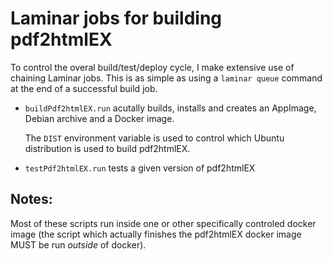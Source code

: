 # Laminar jobs for building pdf2htmlEX

To control the overal build/test/deploy cycle, I make extensive use of 
chaining Laminar jobs. This is as simple as using a `laminar queue` 
command at the end of a successful build job. 

- `buildPdf2htmlEX.run` acutally builds, installs and creates an AppImage, 
  Debian archive and a Docker image. 

  The `DIST` environment variable is used to control which Ubuntu 
  distribution is used to build pdf2htmlEX. 

- `testPdf2htmlEX.run` tests a given version of pdf2htmlEX

## Notes:

Most of these scripts run inside one or other specifically controled 
docker image (the script which actually finishes the pdf2htmlEX docker 
image MUST be run *outside* of docker). 
